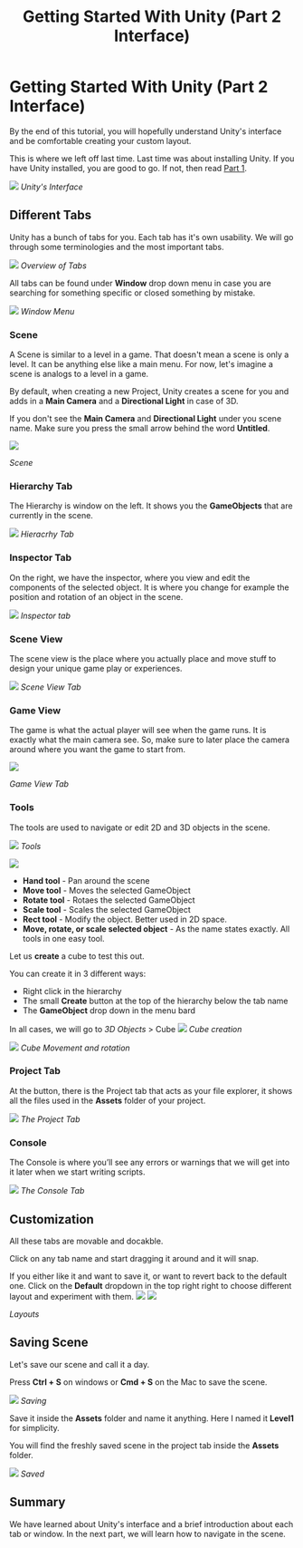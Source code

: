 ﻿---
layout: post
title:  "Getting Started With Unity (Part 2 Interface)"
---

# Getting Started With Unity (Part 2 Interface)

By the end of this tutorial, you will hopefully understand Unity's interface and be comfortable creating your custom layout.

This is where we left off last time. Last time was about installing Unity. If you have Unity installed, you are good to go. If not, then read [Part 1](https://boostlog.io/@mohammedalsayedomar/getting-started-with-unity-part-1-installation-5a99e4f98575ad004e55bccf).

![](https://imgur.com/aXw31pv.jpg)
*Unity's Interface*


## Different Tabs
Unity has a bunch of tabs for you. Each tab has it's own usability. We will go through some terminologies and the most important tabs.

![](https://imgur.com/EtgtWi9.png)
*Overview of Tabs*

All tabs can be found under **Window** drop down menu in case you are searching for something specific or closed something by mistake.

![](https://imgur.com/rA1yQmc.png)
*Window Menu*

### Scene
A Scene is similar to a level in a game. That doesn't mean a scene is only a level. It can be anything else like a main menu. For now, let's imagine a scene is analogs to a level in a game.

By default, when creating a new Project, Unity creates a scene for you and adds in a **Main Camera** and a **Directional Light** in case of 3D.

If you don't see the **Main Camera** and **Directional Light** under you scene name. Make sure you press the small arrow behind the word **Untitled**.

![](https://imgur.com/T9CvmjM.png)

*Scene*

### Hierarchy Tab
The Hierarchy is window on the left. It shows you the **GameObjects** that are currently in the scene.

![](https://imgur.com/LEO8nuy.png)
*Hieracrhy Tab*

### Inspector Tab
On the right, we have the inspector, where you view and edit the components of the selected object. It is where you change for example the position and rotation of an object in the scene.

![](https://imgur.com/Yb1Puip.png)
*Inspector tab*

### Scene View
The scene view is the place where you actually place and move stuff to design your unique game play or experiences.

![](https://imgur.com/rIXPAt7.png)
*Scene View Tab*

### Game View
The game is what the actual player will see when the game runs. It is exactly what the main camera see. So, make sure to later place the camera around where you want the game to start from.

![](https://imgur.com/5NE0l0X.png)

*Game View Tab*
### Tools
The tools are used to navigate or edit 2D and 3D objects in the scene.

![](https://imgur.com/Ojsw9Li.png)
*Tools*

![](https://imgur.com/VkRw8LY.png)


* **Hand tool** - Pan around the scene
* **Move tool** - Moves the selected GameObject
* **Rotate tool** - Rotaes the selected GameObject
* **Scale tool** - Scales the selected GameObject
* **Rect tool** - Modify the object. Better used in 2D space.
* **Move, rotate, or scale selected object** - As the name states exactly. All tools in one easy tool.

Let us **create** a cube to test this out.

You can create it in 3 different ways:
* Right click in the hierarchy
* The small **Create** button at the top of the hierarchy below the tab name
* The **GameObject** drop down in the menu bard

In all cases, we will go to *3D Objects* > Cube
![](https://imgur.com/a7mfrbs.gif)
*Cube creation*

![](https://imgur.com/3RuBnc0.gif)
*Cube Movement and rotation*

### Project Tab
At the button, there is the Project tab that acts as your file explorer, it shows all the files used in the **Assets** folder of your project.

![](https://imgur.com/MhJg6Vs.png)
*The Project Tab*

### Console
The Console is where you’ll see any errors or warnings that we will get into it later when we start writing scripts.

![](https://imgur.com/W1ht6MF.png)
*The Console Tab*

## Customization
All these tabs are movable and docakble.

Click on any tab name and start dragging it around and it will snap.

If you either like it and want to save it, or want to revert back to the default one. Click on the **Default** dropdown in the top right right to choose different layout and experiment with them.
![](https://imgur.com/I7s5kTN.png)
![](https://imgur.com/GQaMtlR.png)

*Layouts*

## Saving Scene
Let's save our scene and call it a day.

Press **Ctrl + S** on windows or **Cmd + S** on the Mac to save the scene.

![](https://imgur.com/u1w1kwB.png)
*Saving*

Save it inside the **Assets** folder and name it anything. Here I named it **Level1** for simplicity.

You will find the freshly saved scene in the project tab inside the **Assets** folder.

![](https://imgur.com/gcxhg2c.png)
*Saved*

## Summary
We have learned about Unity's interface and a brief introduction about each tab or window. In the next part, we will learn how to navigate in the scene.


